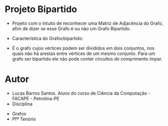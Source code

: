 # Projeto Bipartido
* Projeto com o intuito de reconhecer uma Matriz de Adjacência do Grafo, afim de dizer se esse Grafo é ou não um Grafo Bipartido. 

* Característica do Grafocbipartido:
 - É o grafo cujos vértices podem ser divididos em dois conjuntos, nos quais não há arestas entre vértices de um mesmo conjunto. Para um grafo ser bipartido ele não pode conter circuitos de comprimento ímpar.

# Autor 
* Lucas Barros Santos. Aluno do curso de Ciência da Computação - FACAPE - Petrolina-PE
* Disciplina 
 - Grafos
 - Pfº Tenório 
